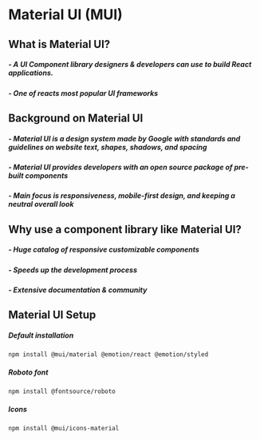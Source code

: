 # Material UI (MUI)

## What is Material UI? 
##### - A UI Component library designers & developers can use to build React applications.
##### - One of reacts most popular UI frameworks

## Background on Material UI
##### - Material UI is a design system made by Google with standards and guidelines on website text, shapes, shadows, and spacing
##### - Material UI provides developers with an open source package of pre-built components
##### - Main focus is responsiveness, mobile-first design, and keeping a neutral overall look 

## Why use a component library like Material UI? 
##### - Huge catalog of responsive customizable components 
##### - Speeds up the development process
##### - Extensive documentation & community 

## Material UI Setup

##### Default installation
```
npm install @mui/material @emotion/react @emotion/styled

```
##### Roboto font
```
npm install @fontsource/roboto

```

##### Icons
```
npm install @mui/icons-material

```
